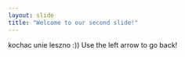 ```yaml
---
layout: slide
title: "Welcome to our second slide!"
---
```

kochac unie leszno :))
Use the left arrow to go back!
